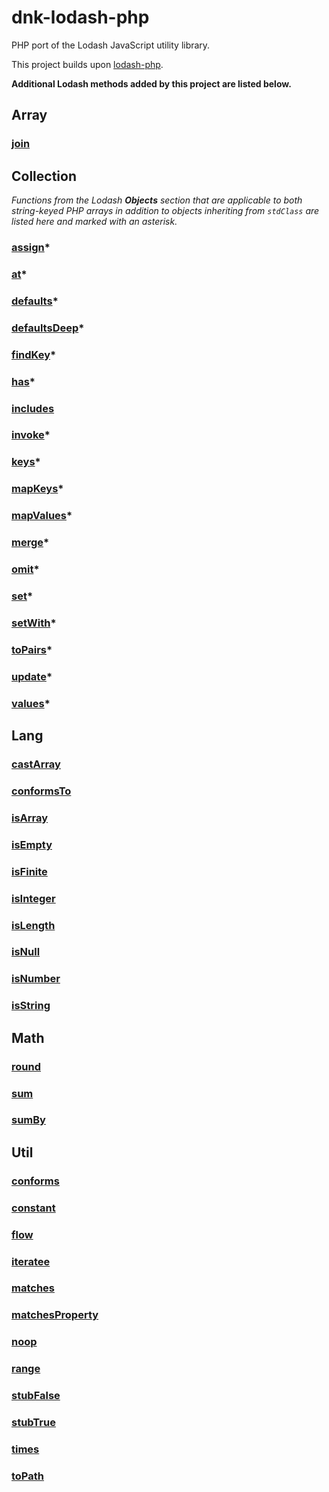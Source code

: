 # dnk-lodash-php
PHP port of the Lodash JavaScript utility library.

This project builds upon <a href="https://lodash-php.github.io/">lodash-php</a>.

**Additional Lodash methods added by this project are listed below.**

## Array

### [join](https://https://lodash.com/docs/4.17.15#join)

## Collection

*Functions from the Lodash **Objects** section that are applicable to both string-keyed PHP arrays in addition to objects inheriting from `stdClass` are listed here and marked with an asterisk.*

### [assign](https://https://lodash.com/docs/4.17.15#assign)*
### [at](https://https://lodash.com/docs/4.17.15#at)*
### [defaults](https://https://lodash.com/docs/4.17.15#defaults)*
### [defaultsDeep](https://https://lodash.com/docs/4.17.15#defaultsDeep)*
### [findKey](https://https://lodash.com/docs/4.17.15#findKey)*
### [has](https://https://lodash.com/docs/4.17.15#has)*
### [includes](https://https://lodash.com/docs/4.17.15#includes)
### [invoke](https://https://lodash.com/docs/4.17.15#invoke)*
### [keys](https://https://lodash.com/docs/4.17.15#keys)*
### [mapKeys](https://https://lodash.com/docs/4.17.15#mapKeys)*
### [mapValues](https://https://lodash.com/docs/4.17.15#mapValues)*
### [merge](https://https://lodash.com/docs/4.17.15#merge)*
### [omit](https://https://lodash.com/docs/4.17.15#omit)*
### [set](https://https://lodash.com/docs/4.17.15#set)*
### [setWith](https://https://lodash.com/docs/4.17.15#setWith)*
### [toPairs](https://https://lodash.com/docs/4.17.15#toPairs)*
### [update](https://https://lodash.com/docs/4.17.15#update)*
### [values](https://https://lodash.com/docs/4.17.15#values)*

## Lang

### [castArray](https://https://lodash.com/docs/4.17.15#castArray)
### [conformsTo](https://https://lodash.com/docs/4.17.15#conformsTo)
### [isArray](https://https://lodash.com/docs/4.17.15#isArray)
### [isEmpty](https://https://lodash.com/docs/4.17.15#isEmpty)
### [isFinite](https://https://lodash.com/docs/4.17.15#isFinite)
### [isInteger](https://https://lodash.com/docs/4.17.15#isInteger)
### [isLength](https://https://lodash.com/docs/4.17.15#isLength)
### [isNull](https://https://lodash.com/docs/4.17.15#isNull)
### [isNumber](https://https://lodash.com/docs/4.17.15#isNumber)
### [isString](https://https://lodash.com/docs/4.17.15#isString)

## Math

### [round](https://https://lodash.com/docs/4.17.15#round)
### [sum](https://https://lodash.com/docs/4.17.15#sum)
### [sumBy](https://https://lodash.com/docs/4.17.15#sumBy)

## Util

### [conforms](https://https://lodash.com/docs/4.17.15#conforms)
### [constant](https://https://lodash.com/docs/4.17.15#constant)
### [flow](https://https://lodash.com/docs/4.17.15#flow)
### [iteratee](https://https://lodash.com/docs/4.17.15#iteratee)
### [matches](https://https://lodash.com/docs/4.17.15#matches)
### [matchesProperty](https://https://lodash.com/docs/4.17.15#matchesProperty)
### [noop](https://https://lodash.com/docs/4.17.15#noop)
### [range](https://https://lodash.com/docs/4.17.15#range)
### [stubFalse](https://https://lodash.com/docs/4.17.15#stubFalse)
### [stubTrue](https://https://lodash.com/docs/4.17.15#stubTrue)
### [times](https://https://lodash.com/docs/4.17.15#times)
### [toPath](https://https://lodash.com/docs/4.17.15#toPath)
